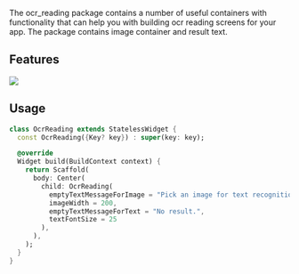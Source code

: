 <!--
This README describes the package. If you publish this package to pub.dev,
this README's contents appear on the landing page for your package.

For information about how to write a good package README, see the guide for
[writing package pages](https://dart.dev/guides/libraries/writing-package-pages).

For general information about developing packages, see the Dart guide for
[creating packages](https://dart.dev/guides/libraries/create-library-packages)
and the Flutter guide for
[developing packages and plugins](https://flutter.dev/developing-packages).
-->

The ocr_reading package contains a number of useful containers with functionality that can help you with building ocr reading screens for your app. The package contains image container and result text.

## Features

![](https://raw.githubusercontent.com/Casm9/my-github-storage/main/ocr-reading.jpg)

## Usage

```dart
class OcrReading extends StatelessWidget {
  const OcrReading({Key? key}) : super(key: key);

  @override
  Widget build(BuildContext context) {
    return Scaffold(
      body: Center(
        child: OcrReading(
          emptyTextMessageForImage = "Pick an image for text recognition",
          imageWidth = 200,
          emptyTextMessageForText = "No result.",
          textFontSize = 25
        ),
      ),
    );
  }
}
```
